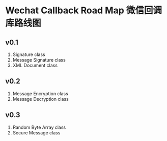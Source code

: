 # Wechat Callback Road Map 微信回调库路线图

## v0.1
1. Signature class
2. Message Signature class
3. XML Document class

## v0.2
1. Message Encryption class
2. Message Decryption class

## v0.3
1. Random Byte Array class
2. Secure Message class
